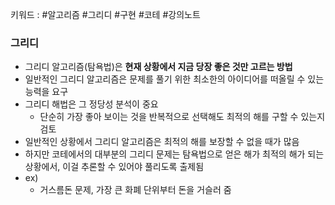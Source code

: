 키워드  : #알고리즘 #그리디 #구현 #코테 #강의노트 
### 그리디
- 그리디 알고리즘(탐욕법)은 **현재 상황에서 지금 당장 좋은 것만 고르는 방법**
- 일반적인 그리디 알고리즘은 문제를 풀기 위한 최소한의 아이디어를 떠올릴 수 있는 능력을 요구
- 그리디 해법은 그 정당성 분석이 중요
	- 단순히 가장 좋아 보이는 것을 반복적으로 선택해도 최적의 해를 구할 수 있는지 검토
- 일반적인 상황에서 그리디 알고리즘은 최적의 해를 보장할 수 없을 때가 많음
- 하지만 코테에서의 대부분의 그리디 문제는 탐욕법으로 얻은 해가 최적의 해가 되는 상황에서, 이걸 추론할 수 있어야 풀리도록 출제됨
- ex) 
	- 거스름돈 문제, 가장 큰 화폐 단위부터 돈을 거슬러 줌 